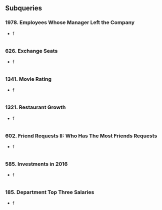 ## Subqueries

### 1978. Employees Whose Manager Left the Company

- f

  ```sql

	```

### 626. Exchange Seats

- f

  ```sql

	```

### 1341. Movie Rating

- f

  ```sql

	```

### 1321. Restaurant Growth

- f

  ```sql

	```

### 602. Friend Requests II: Who Has The Most Friends Requests

- f

  ```sql

	```

### 585. Investments in 2016

- f

  ```sql

	```

### 185. Department Top Three Salaries

- f

  ```sql

	```
